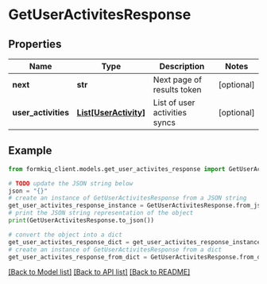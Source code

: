 # GetUserActivitesResponse


## Properties

Name | Type | Description | Notes
------------ | ------------- | ------------- | -------------
**next** | **str** | Next page of results token | [optional] 
**user_activities** | [**List[UserActivity]**](UserActivity.md) | List of user activities syncs | [optional] 

## Example

```python
from formkiq_client.models.get_user_activites_response import GetUserActivitesResponse

# TODO update the JSON string below
json = "{}"
# create an instance of GetUserActivitesResponse from a JSON string
get_user_activites_response_instance = GetUserActivitesResponse.from_json(json)
# print the JSON string representation of the object
print(GetUserActivitesResponse.to_json())

# convert the object into a dict
get_user_activites_response_dict = get_user_activites_response_instance.to_dict()
# create an instance of GetUserActivitesResponse from a dict
get_user_activites_response_from_dict = GetUserActivitesResponse.from_dict(get_user_activites_response_dict)
```
[[Back to Model list]](../README.md#documentation-for-models) [[Back to API list]](../README.md#documentation-for-api-endpoints) [[Back to README]](../README.md)


